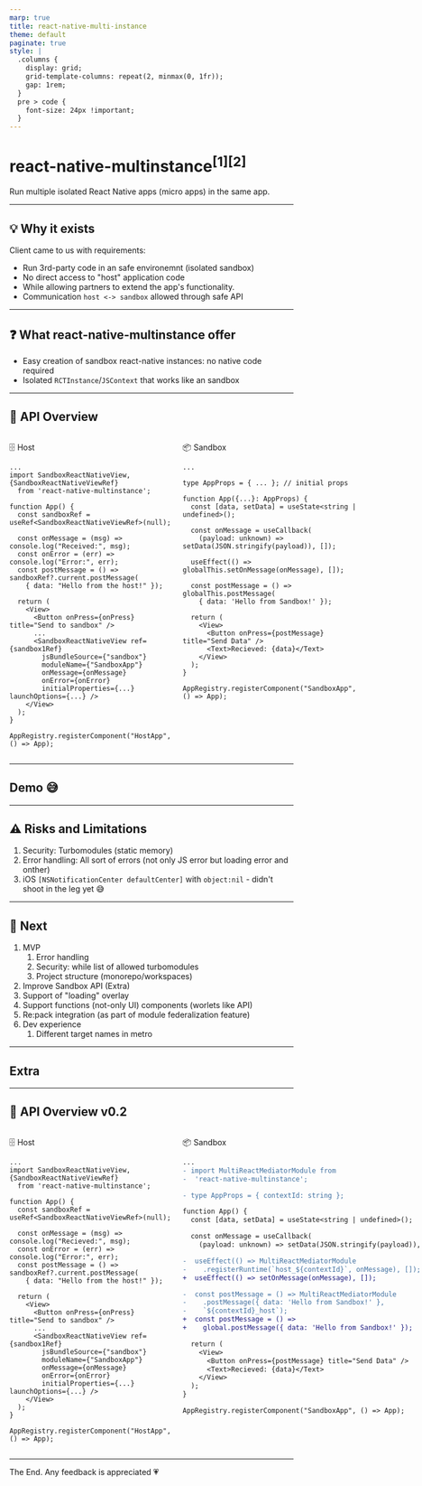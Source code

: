 ```yaml
---
marp: true
title: react-native-multi-instance
theme: default
paginate: true
style: |
  .columns {
    display: grid;
    grid-template-columns: repeat(2, minmax(0, 1fr));
    gap: 1rem;
  }
  pre > code {
    font-size: 24px !important;
  }
---
```


<!-- footer: "[1] module work in progress\n[2] name work in progress" -->

# react-native-multinstance<sup>[1][2]</sup>

Run multiple isolated React Native apps (micro apps) in the same app.

---

<!-- footer: "" -->

## 💡 **Why** it exists

Client came to us with requirements:

- Run 3rd-party code in an safe environemnt (isolated sandbox)
- No direct access to "host" application code
- While allowing partners to extend the app's functionality.
- Communication `host <-> sandbox`  allowed through safe API

<!--
  1. mention worklets
  -->

---

<!-- footer: "" -->

## ❓ **What** react-native-multinstance offer

- Easy creation of sandbox react-native instances: no native code required
- Isolated `RCTInstance`/`JSContext` that works like an sandbox

---

## 🧩 API Overview

<div class="columns">
<div>

🗄️ Host

```tsx
...
import SandboxReactNativeView, {SandboxReactNativeViewRef}
  from 'react-native-multinstance';

function App() {
  const sandboxRef = useRef<SandboxReactNativeViewRef>(null);

  const onMessage = (msg) => console.log("Received:", msg);
  const onError = (err) => console.log("Error:", err);
  const postMessage = () => sandboxRef?.current.postMessage(
    { data: "Hello from the host!" });

  return (
    <View>
      <Button onPress={onPress} title="Send to sandbox" />
      ...
      <SandboxReactNativeView ref={sandbox1Ref}
        jsBundleSource={"sandbox"}
        moduleName={"SandboxApp"}
        onMessage={onMessage}
        onError={onError}
        initialProperties={...} launchOptions={...} />
    </View>
  );
}

AppRegistry.registerComponent("HostApp", () => App);
```

</div>
<div>

📦 Sandbox

```tsx
...

type AppProps = { ... }; // initial props

function App({...}: AppProps) {
  const [data, setData] = useState<string | undefined>();

  const onMessage = useCallback(
    (payload: unknown) => setData(JSON.stringify(payload)), []);

  useEffect(() => globalThis.setOnMessage(onMessage), []);

  const postMessage = () => globalThis.postMessage(
    { data: 'Hello from Sandbox!' });

  return (
    <View>
      <Button onPress={postMessage} title="Send Data" />
      <Text>Recieved: {data}</Text>
    </View>
  );
}

AppRegistry.registerComponent("SandboxApp", () => App);
```

</div>
</div>

---

## Demo 😅

---

## ⚠️ Risks and Limitations

1. Security: Turbomodules (static memory)
2. Error handling: All sort of errors (not only JS error but loading error and onther)
3. iOS `[NSNotificationCenter defaultCenter]` with `object:nil` - didn't shoot in the leg yet 😅

---

## 🔮 Next

1. MVP
   1. Error handling
   2. Security: while list of allowed turbomodules
   3. Project structure (monorepo/workspaces)
2. Improve Sandbox API (Extra)
3. Support of "loading" overlay
4. Support functions (not-only UI) components (worlets like API)
5. Re:pack integration (as part of module federalization feature)
6. Dev experience
   1. Different target names in metro

---

## Extra

---

## 🧩 API Overview v0.2

<div class="columns">
<div>

🗄️ Host

```tsx
...
import SandboxReactNativeView, {SandboxReactNativeViewRef}
  from 'react-native-multinstance';

function App() {
  const sandboxRef = useRef<SandboxReactNativeViewRef>(null);

  const onMessage = (msg) => console.log("Recieved:", msg);
  const onError = (err) => console.log("Error:", err);
  const postMessage = () => sandboxRef?.current.postMessage(
    { data: "Hello from the host!" });

  return (
    <View>
      <Button onPress={onPress} title="Send to sandbox" />
      ...
      <SandboxReactNativeView ref={sandbox1Ref}
        jsBundleSource={"sandbox"}
        moduleName={"SandboxApp"}
        onMessage={onMessage}
        onError={onError}
        initialProperties={...} launchOptions={...} />
    </View>
  );
}

AppRegistry.registerComponent("HostApp", () => App);
```

</div>
<div>

📦 Sandbox

```diff
...
- import MultiReactMediatorModule from
-  'react-native-multinstance';

- type AppProps = { contextId: string };

function App() {
  const [data, setData] = useState<string | undefined>();

  const onMessage = useCallback(
    (payload: unknown) => setData(JSON.stringify(payload)), []);

-  useEffect(() => MultiReactMediatorModule
-    .registerRuntime(`host_${contextId}`, onMessage), []);
+  useEffect(() => setOnMessage(onMessage), []);

-  const postMessage = () => MultiReactMediatorModule
-    .postMessage({ data: 'Hello from Sandbox!' },
-    `${contextId}_host`);
+  const postMessage = () =>
+    global.postMessage({ data: 'Hello from Sandbox!' });

  return (
    <View>
      <Button onPress={postMessage} title="Send Data" />
      <Text>Recieved: {data}</Text>
    </View>
  );
}

AppRegistry.registerComponent("SandboxApp", () => App);
```

</div>
</div>

---

The End. Any feedback is appreciated 💗
